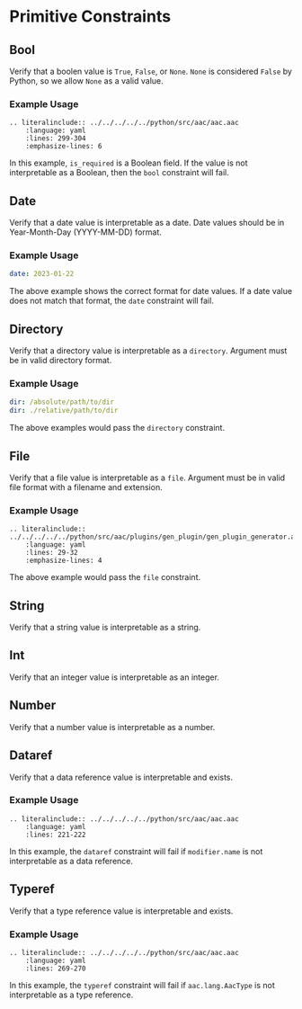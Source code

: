 # Primitive Constraints

## Bool
Verify that a boolen value is `True`, `False`, or `None`.  `None` is considered `False` by Python, so we allow `None` as a valid value.

### Example Usage
```{eval-rst}
.. literalinclude:: ../../../../../python/src/aac/aac.aac
    :language: yaml
    :lines: 299-304
    :emphasize-lines: 6
```
In this example, `is_required` is a Boolean field.  If the value is not interpretable as a Boolean, then the `bool` constraint will fail.

## Date
Verify that a date value is interpretable as a date.  Date values should be in Year-Month-Day (YYYY-MM-DD) format.

### Example Usage
```yaml
date: 2023-01-22
```
The above example shows the correct format for date values.  If a date value does not match that format, the `date` constraint will fail.

## Directory
Verify that a directory value is interpretable as a `directory`. Argument must be in valid directory format.

### Example Usage
```yaml
dir: /absolute/path/to/dir
dir: ./relative/path/to/dir
```
The above examples would pass the `directory` constraint.


## File
Verify that a file value is interpretable as a `file`.  Argument must be in valid file format with a filename and extension.

### Example Usage
```{eval-rst}
.. literalinclude:: ../../../../../python/src/aac/plugins/gen_plugin/gen_plugin_generator.aac
    :language: yaml
    :lines: 29-32
    :emphasize-lines: 4
```
The above example would pass the `file` constraint.

## String
Verify that a string value is interpretable as a string.

## Int
Verify that an integer value is interpretable as an integer.

## Number
Verify that a number value is interpretable as a number.

## Dataref
Verify that a data reference value is interpretable and exists.

### Example Usage
```{eval-rst}
.. literalinclude:: ../../../../../python/src/aac/aac.aac
    :language: yaml
    :lines: 221-222
```
In this example, the `dataref` constraint will fail if `modifier.name` is not interpretable as a data reference.

## Typeref
Verify that a type reference value is interpretable and exists.

### Example Usage
```{eval-rst}
.. literalinclude:: ../../../../../python/src/aac/aac.aac
    :language: yaml
    :lines: 269-270
```
In this example, the `typeref` constraint will fail if `aac.lang.AacType` is not interpretable as a type reference.
